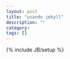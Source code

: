 ```yaml
---
layout: post
title: "usando jekyll"
description: ""
category: 
tags: []
---
```

{% include JB/setup %}
